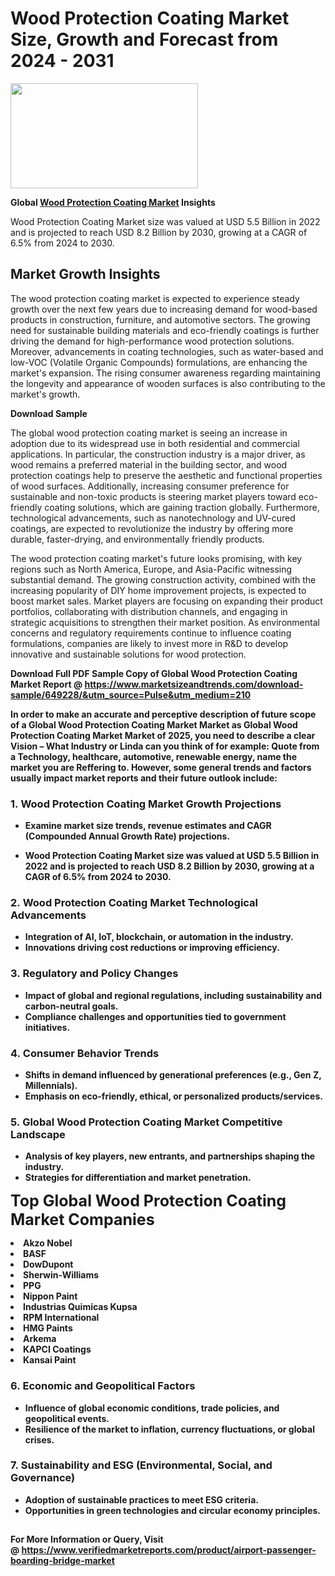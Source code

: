 <H1>Wood Protection Coating Market Size, Growth and Forecast from 2024 - 2031</H1><img class="aligncenter size-medium wp-image-584254" src="https://thirdeyenews.in/wp-content/uploads/2024/09/Global-Market-Research-300x168.jpeg" alt="" width="300" height="168" /><p><strong>Global&nbsp;<a href="https://www.marketsizeandtrends.com/download-sample/649228/&amp;utm_source=Pulse&amp;utm_medium=210">Wood Protection Coating Market</a> Insights</strong></p><p>Wood Protection Coating Market size was valued at USD 5.5 Billion in 2022 and is projected to reach USD 8.2 Billion by 2030, growing at a CAGR of 6.5% from 2024 to 2030.</p><p><h2>Market Growth Insights</h2> <p>The wood protection coating market is expected to experience steady growth over the next few years due to increasing demand for wood-based products in construction, furniture, and automotive sectors. The growing need for sustainable building materials and eco-friendly coatings is further driving the demand for high-performance wood protection solutions. Moreover, advancements in coating technologies, such as water-based and low-VOC (Volatile Organic Compounds) formulations, are enhancing the market's expansion. The rising consumer awareness regarding maintaining the longevity and appearance of wooden surfaces is also contributing to the market's growth.</p> <p><strong>Download Sample</strong></p> <p>The global wood protection coating market is seeing an increase in adoption due to its widespread use in both residential and commercial applications. In particular, the construction industry is a major driver, as wood remains a preferred material in the building sector, and wood protection coatings help to preserve the aesthetic and functional properties of wood surfaces. Additionally, increasing consumer preference for sustainable and non-toxic products is steering market players toward eco-friendly coating solutions, which are gaining traction globally. Furthermore, technological advancements, such as nanotechnology and UV-cured coatings, are expected to revolutionize the industry by offering more durable, faster-drying, and environmentally friendly products.</p> <p>The wood protection coating market's future looks promising, with key regions such as North America, Europe, and Asia-Pacific witnessing substantial demand. The growing construction activity, combined with the increasing popularity of DIY home improvement projects, is expected to boost market sales. Market players are focusing on expanding their product portfolios, collaborating with distribution channels, and engaging in strategic acquisitions to strengthen their market position. As environmental concerns and regulatory requirements continue to influence coating formulations, companies are likely to invest more in R&D to develop innovative and sustainable solutions for wood protection.</p> <p><strong></p><p><span class=""><strong>Download Full PDF Sample Copy of Global Wood Protection Coating Market Report</strong> @ <a href="https://www.marketsizeandtrends.com/download-sample/649228/&amp;utm_source=Pulse&amp;utm_medium=210" target="_blank">https://www.marketsizeandtrends.com/download-sample/649228/&amp;utm_source=Pulse&amp;utm_medium=210</a></span></p><p>In order to make an accurate and perceptive description of future scope of a Global&nbsp;Wood Protection Coating Market Market as Global&nbsp;Wood Protection Coating Market Market of 2025, you need to describe a clear Vision &ndash; What Industry or Linda can you think of for example: Quote from a Technology, healthcare, automotive, renewable energy, name the market you are Reffering to. However, some general trends and factors usually impact market reports and their future outlook include:</p><h3>1.&nbsp;<strong>Wood Protection Coating Market Growth Projections</strong></h3><ul><li>Examine market size trends, revenue estimates and CAGR (Compounded Annual Growth Rate) projections.</li><li><p>Wood Protection Coating Market size was valued at USD 5.5 Billion in 2022 and is projected to reach USD 8.2 Billion by 2030, growing at a CAGR of 6.5% from 2024 to 2030.</p></li></ul><h3>2.&nbsp;<strong>Wood Protection Coating Market Technological Advancements</strong></h3><ul><li>Integration of AI, IoT, blockchain, or automation in the industry.</li><li>Innovations driving cost reductions or improving efficiency.</li></ul><h3>3.&nbsp;<strong>Regulatory and Policy Changes</strong></h3><ul><li>Impact of global and regional regulations, including sustainability and carbon-neutral goals.</li><li>Compliance challenges and opportunities tied to government initiatives.</li></ul><h3>4.&nbsp;<strong>Consumer Behavior Trends</strong></h3><ul><li>Shifts in demand influenced by generational preferences (e.g., Gen Z, Millennials).</li><li>Emphasis on eco-friendly, ethical, or personalized products/services.</li></ul><h3>5.&nbsp;<strong>Global Wood Protection Coating Market Competitive Landscape</strong></h3><ul><li>Analysis of key players, new entrants, and partnerships shaping the industry.</li><li>Strategies for differentiation and market penetration.</li></ul><p data-pm-slice="1 1 []"><span style="color: inherit; font-family: inherit; font-size: 25px;">Top Global Wood Protection Coating Market Companies</span></p><div class="" data-test-id=""><p><li>Akzo Nobel</li><li> BASF</li><li> DowDupont</li><li> Sherwin-Williams</li><li> PPG</li><li> Nippon Paint</li><li> Industrias Quimicas Kupsa</li><li> RPM International</li><li> HMG Paints</li><li> Arkema</li><li> KAPCI Coatings</li><li> Kansai Paint</li></p></div><h3>6.&nbsp;<strong>Economic and Geopolitical Factors</strong></h3><ul><li>Influence of global economic conditions, trade policies, and geopolitical events.</li><li>Resilience of the market to inflation, currency fluctuations, or global crises.</li></ul><h3>7.&nbsp;<strong>Sustainability and ESG (Environmental, Social, and Governance)</strong></h3><ul><li>Adoption of sustainable practices to meet ESG criteria.</li><li>Opportunities in green technologies and circular economy principles.</li></ul><h2><strong style="font-size: 14px;">For More Information or Query, Visit @&nbsp;</strong><a style="background-color: #ffffff; font-size: 14px;" href="https://www.marketsizeandtrends.com/report/wood-protection-coating-market/" target="_blank">https://www.verifiedmarketreports.com/product/airport-passenger-boarding-bridge-market</a></h2>
